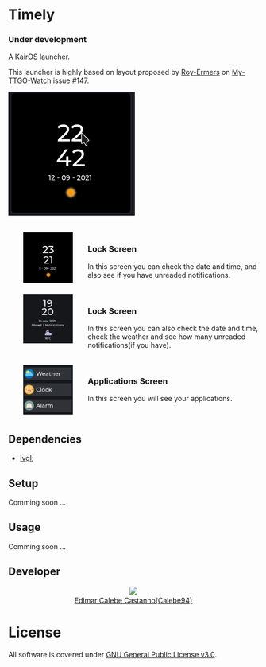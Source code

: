 # Timely

### Under development

A [KairOS](https://github.com/Calebe94/KairOS.git) launcher.

This launcher is highly based on layout proposed by [Roy-Ermers](https://github.com/Roy-Ermers) on [My-TTGO-Watch](https://github.com/sharandac/My-TTGO-Watch) issue [#147](https://github.com/sharandac/My-TTGO-Watch/issues/147).

![](./screenshots/demo.gif)

<br />

<img align="left" hspace=30 src="./screenshots/lock_screen.png" width="100"/>
<h3>Lock Screen</h3>
<p>In this screen you can check the date and time, and also see if you have unreaded notifications.</p>
<br/>

<img align="left" hspace=30 src="./screenshots/main_screen.png" width="100"/>
<h3>Lock Screen</h3>
<p>In this screen you can also check the date and time, check the weather and see how many unreaded notifications(if you have).</p>
<br/>

<img align="left" hspace=30 src="./screenshots/apps_screen.png" width="100"/>
<h3>Applications Screen</h3>
<p>In this screen you will see your applications.</p>
<br/>

## Dependencies

* [lvgl](https://github.com/lvgl/lvgl);

## Setup

Comming soon ...

## Usage

Comming soon ...

## Developer

<div style="align: center; text-align:center;">
<img src="https://github.com/Calebe94.png" width="200px" />
<div style="text-align: center;"><a href="https://github.com/Calebe94">Edimar Calebe Castanho(Calebe94)</a></div>
</div>

# License

All software is covered under [GNU General Public License v3.0](https://www.gnu.org/licenses/gpl-3.0.en.html).
